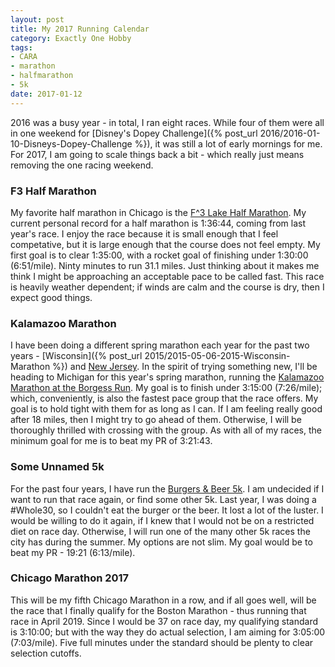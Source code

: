 ```yaml
---
layout: post
title: My 2017 Running Calendar
category: Exactly One Hobby
tags:
- CARA
- marathon
- halfmarathon
- 5k
date: 2017-01-12
---
```


2016 was a busy year - in total, I ran eight races. While four of them were all in one weekend for [Disney's Dopey Challenge]({% post_url 2016/2016-01-10-Disneys-Dopey-Challenge %}), it was still a lot of early mornings for me. For 2017, I am going to scale things back a bit - which really just means removing the one racing weekend.

### F3 Half Marathon

My favorite half marathon in Chicago is the [F^3 Lake Half Marathon](http://www.f3running.com/). My current personal record for a half marathon is 1:36:44, coming from last year's race. I enjoy the race because it is small enough that I feel competative, but it is large enough that the course does not feel empty. My first goal is to clear 1:35:00, with a rocket goal of finishing under 1:30:00 (6:51/mile). Ninty minutes to run 31.1 miles. Just thinking about it makes me think I might be approaching an acceptable pace to be called fast. This race is heavily weather dependent; if winds are calm and the course is dry, then I expect good things.

### Kalamazoo Marathon

I have been doing a different spring marathon each year for the past two years - [Wisconsin]({% post_url 2015/2015-05-06-2015-Wisconsin-Marathon %}) and [New Jersey](https://results.chronotrack.com/event/results/event/event-13270?entryID=16657247). In the spirit of trying something new, I'll be heading to Michigan for this year's spring marathon, running the [Kalamazoo Marathon at the Borgess Run](https://thekalamazoomarathon.com/). My goal is to finish under 3:15:00 (7:26/mile); which, conveniently, is also the fastest pace group that the race offers. My goal is to hold tight with them for as long as I can. If I am feeling really good after 18 miles, then I might try to go ahead of them. Otherwise, I will be thoroughly thrilled with crossing with the group. As with all of my races, the minimum goal for me is to beat my PR of 3:21:43.

### Some Unnamed 5k

For the past four years, I have run the [Burgers & Beer 5k](http://www.universalsole.com/burgers--beer-5k.html). I am undecided if I want to run that race again, or find some other 5k. Last year, I was doing a #Whole30, so I couldn't eat the burger or the beer. It lost a lot of the luster. I would be willing to do it again, if I knew that I would not be on a restricted diet on race day. Otherwise, I will run one of the many other 5k races the city has during the summer. My options are not slim. My goal would be to beat my PR - 19:21 (6:13/mile).

### Chicago Marathon 2017

This will be my fifth Chicago Marathon in a row, and if all goes well, will be the race that I finally qualify for the Boston Marathon - thus running that race in April 2019. Since I would be 37 on race day, my qualifying standard is 3:10:00; but with the way they do actual selection, I am aiming for 3:05:00 (7:03/mile). Five full minutes under the standard should be plenty to clear selection cutoffs.